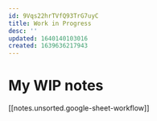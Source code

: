 ```yaml
---
id: 9Vqs22hrTVfQ93TrG7uyC
title: Work in Progress
desc: ''
updated: 1640140103016
created: 1639636217943
---
```

# My WIP notes

[[notes.unsorted.google-sheet-workflow]]
